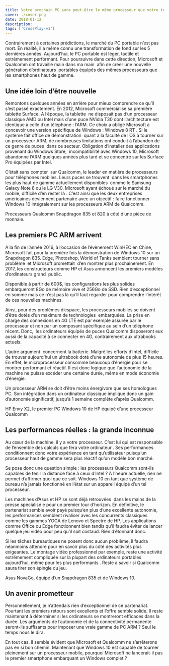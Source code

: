 ```yaml
---
title: Votre prochain PC aura peut-être le même processeur que votre téléphone
cover: ./cover.png
date: 2018-01-12
description: 
tags: ['CrossPlay-v1']
---
```

Contrairement à certaines prédictions, le marché du PC portable n’est pas mort. En réalité, il a même connu une transformation de fond sur les 5 dernières années. Aujourd’hui, le PC portable est léger, tactile et extrêmement performant. Pour poursuivre dans cette direction, Microsoft et Qualcomm ont travaillé main dans ma main  afin de créer une nouvelle génération d’ordinateurs  portables équipés des mêmes processeurs que les smartphones haut de gamme.

## Une idée loin d’être nouvelle
Remontons quelques années en arrière pour mieux comprendre ce qu’il s’est passé exactement. En 2012, Microsoft commercialise sa première tablette Surface. A l’époque, la tablette  ne disposait pas d’un processeur classique AMD ou Intel mais d’une puce NVidia T30 dont l’architecture est identique à celle d’un téléphone : l’ARM. Ce choix a obligé Microsoft à concevoir une version spécifique de Windows : Windows 8 RT . Si le système fait office de démonstration  quant à la faculté de l’OS à tourner sur un processeur ARM, de nombreuses limitations ont conduit à l’abandon de ce genre de puces  dans ce secteur. Obligation d’installer des applications provenant du Windows Store,  incompatibilité avec Windows 10, Microsoft abandonne l’ARM quelques années plus tard et se concentre sur les Surface Pro équipées par Intel.

C’était sans compter  sur Qualcomm, le leader en matière de processeurs pour téléphones mobiles. Leurs puces se trouvent  dans les smartphones les plus haut de gamme actuellement disponibles  comme le Samsung Galaxy Note 8 ou le LG V30. Microsoft ayant échoué sur le marché du mobile, difficile d’en rester là . C’est ainsi que les deux entreprises américaines deviennent partenaire avec un objectif : faire fonctionner Windows 10 intégralement sur les processeurs ARM de Qualcomm.

Processeurs Qualcomm Snapdragon 835 et 820 à côté d’une pièce de monnaie.

## Les premiers PC ARM arrivent
A la fin de l’année 2016, à l’occasion de l’évènement WinHEC en Chine, Microsoft fait pour la première fois la démonstration de Windows 10 sur un Snapdragon 835. Edge, Photoshop, World of Tanks semblent tourner sans problème  et Microsoft promettait  d’en montrer plus prochainement. En 2017, les constructeurs comme HP et Asus annoncent les premiers modèles d’ordinateurs grand  public.

Disponible à partir de 600$, les configurations les plus solides embarqueront 8Go de mémoire vive et 256Go de SSD. Rien d’exceptionnel en somme mais ce n’est pas là qu’il faut regarder pour comprendre l’intérêt de ces nouvelles machines.

Ainsi, pour des problèmes d’espace, les processeurs mobiles se doivent d’être dotés d’un maximum de technologies  embarquées. La prise en charge des connexions en 4G LTE est par exemple assurée par le processeur et non par un composant spécifique au sein d’un téléphone récent. Donc,  les ordinateurs équipés de puces Qualcomm disposeront eux aussi de la capacité à se connecter en 4G, contrairement aux ultrabooks actuels.

L’autre argument  concernent la batterie. Malgré les efforts d’Intel, difficile de trouver aujourd’hui un ultrabook doté d’une autonomie de plus 15 heures. En effet, le microprocesseur consomme beaucoup d’énergie pour se montrer performant et réactif. Il est donc logique que l’autonomie de la machine ne puisse excéder une certaine durée, même en mode économie d’énergie.

Un processeur ARM se doit d’être moins énergivore que ses homologues PC. Son intégration dans un ordinateur classique implique donc un gain d’autonomie significatif, jusqu’à 1 semaine complète d’après Qualcomm.

HP Envy X2, le premier PC Windows 10 de HP équipé d’une processeur Qualcomm

## Les performances réelles : la grande inconnue
Au cœur de la machine, il y a votre processeur. C’est lui qui est responsable de l’ensemble des calculs que fera votre ordinateur . Ses performances conditionnent donc votre expérience en tant qu’utilisateur puisqu’un processeur haut de gamme sera plus réactif qu’un modèle bon marché.

Se pose donc une question simple : les processeurs Qualcomm sont-ils capables de tenir la distance face à ceux d’Intel ? A l’heure actuelle, rien ne permet d’affirmer quoi que ce soit. Windows 10 en tant que système de bureau n’a jamais fonctionné en l’état sur un appareil équipé d’un tel processeur.

Les machines d’Asus et HP se sont déjà retrouvées  dans les mains de la presse spécialisé e pour un premier tour d’horizon. En définitive, le partenariat semble avoir payé puisqu’en plus d’une excellente autonomie, les performances semblent rivaliser avec les concurrents classiques  comme les gammes YOGA de Lenovo et Spectre de HP. Les applications comme Office ou Edge fonctionnent bien tandis qu’il faudra éviter de lancer quelque jeu vidéo pour peu qu’il soit costaud. Rien d’étonnant donc.

Si les tâches bureautiques ne posent donc aucun problème, il faudra néanmoins attendre pour en savoir plus du côté des activités plus exigeantes. Le montage vidéo professionnel par exemple, reste une activité extrêmement compliquée sur la plupart des ordinateurs portables aujourd’hui, même pour les plus performants . Reste à savoir si Qualcomm saura tirer son épingle du jeu.

Asus NovaGo, équipé d’un Snapdragon 835 et de Windows 10.

## Un avenir prometteur
Personnellement, je n’attendais rien d’exceptionnel de ce partenariat. Pourtant les premiers retours sont excellents et l’offre semble solide. Il reste maintenant à déterminer si les ordinateurs se montreront efficaces dans la durée. Les arguments de l’autonomie et de la connectivité permanente seront-ils suffisants pour imposer une vraie gamme de PC ARM ? Seul le temps nous le dira.

En tout cas, il semble évident que Microsoft et Qualcomm ne s’arrêterons pas en si bon chemin. Maintenant que Windows 10 est capable de tourner pleinement sur un processeur mobile, pourquoi Microsoft ne lancerait-il pas le premier smartphone embarquant un Windows complet ?

